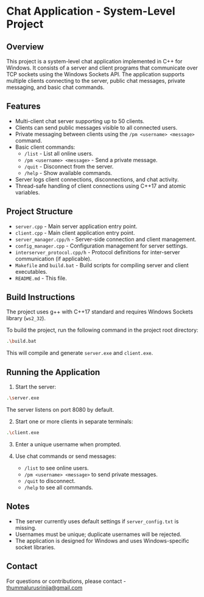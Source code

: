 # Chat Application - System-Level Project

## Overview
This project is a system-level chat application implemented in C++ for Windows. It consists of a server and client programs that communicate over TCP sockets using the Windows Sockets API. The application supports multiple clients connecting to the server, public chat messages, private messaging, and basic chat commands.

## Features
- Multi-client chat server supporting up to 50 clients.
- Clients can send public messages visible to all connected users.
- Private messaging between clients using the `/pm <username> <message>` command.
- Basic client commands:
  - `/list` - List all online users.
  - `/pm <username> <message>` - Send a private message.
  - `/quit` - Disconnect from the server.
  - `/help` - Show available commands.
- Server logs client connections, disconnections, and chat activity.
- Thread-safe handling of client connections using C++17 and atomic variables.

## Project Structure
- `server.cpp` - Main server application entry point.
- `client.cpp` - Main client application entry point.
- `server_manager.cpp/h` - Server-side connection and client management.
- `config_manager.cpp` - Configuration management for server settings.
- `interserver_protocol.cpp/h` - Protocol definitions for inter-server communication (if applicable).
- `Makefile` and `build.bat` - Build scripts for compiling server and client executables.
- `README.md` - This file.

## Build Instructions
The project uses g++ with C++17 standard and requires Windows Sockets library (`ws2_32`).

To build the project, run the following command in the project root directory:

```bash
.\build.bat
```

This will compile and generate `server.exe` and `client.exe`.

## Running the Application
1. Start the server:

```bash
.\server.exe
```

The server listens on port 8080 by default.

2. Start one or more clients in separate terminals:

```bash
.\client.exe
```

3. Enter a unique username when prompted.

4. Use chat commands or send messages:
   - `/list` to see online users.
   - `/pm <username> <message>` to send private messages.
   - `/quit` to disconnect.
   - `/help` to see all commands.

## Notes
- The server currently uses default settings if `server_config.txt` is missing.
- Usernames must be unique; duplicate usernames will be rejected.
- The application is designed for Windows and uses Windows-specific socket libraries.


## Contact
For questions or contributions, please contact - thummalurusrinija@gmail.com
